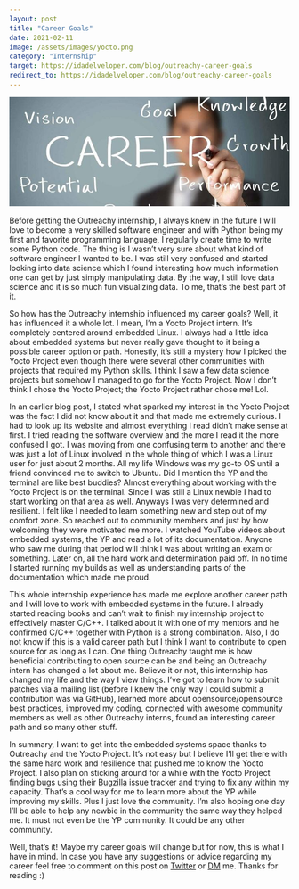 ```yaml
---
layout: post
title: "Career Goals"
date: 2021-02-11
image: /assets/images/yocto.png
category: "Internship"
target: https://idadelveloper.com/blog/outreachy-career-goals
redirect_to: https://idadelveloper.com/blog/outreachy-career-goals
---
```


<div class="text-center">
  <img src="/assets/images/career.jpeg" class="rounded w-50" alt="Career pic">
</div>


Before getting the Outreachy internship, I always knew in the future I will love to become a very skilled software engineer and with Python being my first and favorite programming language, I regularly create time to write some Python code. The thing is I wasn’t very sure about what kind of software engineer I wanted to be. I was still very confused and started looking into data science which I found interesting how much information one can get by just simply manipulating data. By the way, I still love data science and it is so much fun visualizing data. To me, that’s the best part of it.


So how has the Outreachy internship influenced my career goals? Well, it has influenced it a whole lot. I mean, I’m a Yocto Project intern. It’s completely centered around embedded Linux. I always had a little idea about embedded systems but never really gave thought to it being a possible career option or path. Honestly, it’s still a mystery how I picked the Yocto Project even though there were several other communities with projects that required my Python skills. I think I saw a few data science projects but somehow I managed to go for the Yocto Project. Now I don’t think I chose the Yocto Project; the Yocto Project rather chose me! Lol.

In an earlier blog post, I stated what sparked my interest in the Yocto Project was the fact I did not know about it and that made me extremely curious. I had to look up its website and almost everything I read didn’t make sense at first. I tried reading the software overview and the more I read it the more confused I got. I was moving from one confusing term to another and there was just a lot of Linux involved in the whole thing of which I was a Linux user for just about 2 months. All my life Windows was my go-to OS until a friend convinced me to switch to Ubuntu. Did I mention the YP and the terminal are like best buddies? Almost everything about working with the Yocto Project is on the terminal. Since I was still a Linux newbie I had to start working on that area as well. Anyways I was very determined and resilient. I felt like I needed to learn something new and step out of my comfort zone. So reached out to community members and just by how welcoming they were motivated me more. I watched YouTube videos about embedded systems, the YP and read a lot of its documentation. Anyone who saw me during that period will think I was about writing an exam or something. Later on, all the hard work and determination paid off. In no time I started running my builds as well as understanding parts of the documentation which made me proud.


This whole internship experience has made me explore another career path and I will love to work with embedded systems in the future. I already started reading books and can’t wait to finish my internship project to effectively master C/C++. I talked about it with one of my mentors and he confirmed C/C++ together with Python is a strong combination. Also, I do not know if this is a valid career path but I think I want to contribute to open source for as long as I can. One thing Outreachy taught me is how beneficial contributing to open source can be and being an Outreachy intern has changed a lot about me. Believe it or not, this internship has changed my life and the way I view things. I’ve got to learn how to submit patches via a mailing list (before I knew the only way I could submit a contribution was via GitHub), learned more about opensource/opensource best practices, improved my coding, connected with awesome community members as well as other Outreachy interns, found an interesting career path and so many other stuff.


In summary, I want to get into the embedded systems space thanks to Outreachy and the Yocto Project. It’s not easy but I believe I’ll get there with the same hard work and resilience that pushed me to know the Yocto Project. I also plan on sticking around for a while with the Yocto Project finding bugs using their [Bugzilla](https://bugzilla.yoctoproject.org/) issue tracker and trying to fix any within my capacity. That’s a cool way for me to learn more about the YP while improving my skills. Plus I just love the community. I’m also hoping one day I’ll be able to help any newbie in the community the same way they helped me. It must not even be the YP community. It could be any other community.


Well, that’s it!  Maybe my career goals will change but for now, this is what I have in mind. In case you have any suggestions or advice regarding my career feel free to comment on this post on [Twitter](https://twitter.com/meh_ida/status/1359929165970046983?s=20) or [DM](https://twitter.com/meh_ida) me. Thanks for reading :)
